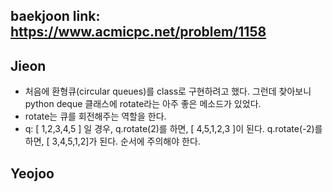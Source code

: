 baekjoon link: https://www.acmicpc.net/problem/1158
---  

## Jieon
- 처음에 환형큐(circular queues)를 class로 구현하려고 했다. 그런데 찾아보니 python deque 클래스에 rotate라는 아주 좋은 메소드가 있었다.
- rotate는 큐를 회전해주는 역할을 한다. 
- q: [ 1,2,3,4,5 ] 일 경우, q.rotate(2)를 하면, [ 4,5,1,2,3 ]이 된다. q.rotate(-2)를 하면, [ 3,4,5,1,2]가 된다. 순서에 주의해야 한다.
 
## Yeojoo